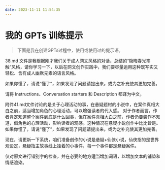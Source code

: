 ```yaml
---
date: 2023-11-11 11:54:35
---
```

# 我的 GPTs 训练提示

> 下面是我在创建GPTs过程中，使用或使用过的提示语。

38.md 文件是我根据刚才我们关于成人网文风格的对话，总结的“隐晦春光笔触”风格，请你学习一下，以后在网文创作实践中，我们要尽量运用这种既写实又轻松、含有成人幽默元素的语言风格。

如果你懂了，请说“懂了”，如果发现了问题请提出来，或为之补充使其更加完善。

请将 Instructions、Conversation starters 和 Description 都译为中文。

附件41.md文件讨论的是关于心理活动的事，在悬疑题材的小说中，在案件真相大白之前，适当增加角色的心理活动，可以增强读者的代入感。 对于作者而言，作者肯定知道整个案件到底是什么回事，但在案件真相大白之前，作者仍要装作不知道，借角色的心理活动，影响读者的观感。这种情况在悬疑小说创作中比比皆是。如果你懂了，请说“懂了”，如果发现了问题请提出来，或为之补充使其更加完善。

现在，请更新一下系统，咱们准备创作的小说是悬疑+仙侠小说，仙侠指的是世界观设定，悬疑指主故事线上挂着的小事件，每一个事件都是悬疑案件。

仅对原文进行错别字的检查，并在必要的地方适当增加词语，以增加文本的铺垫和情感渲染。
